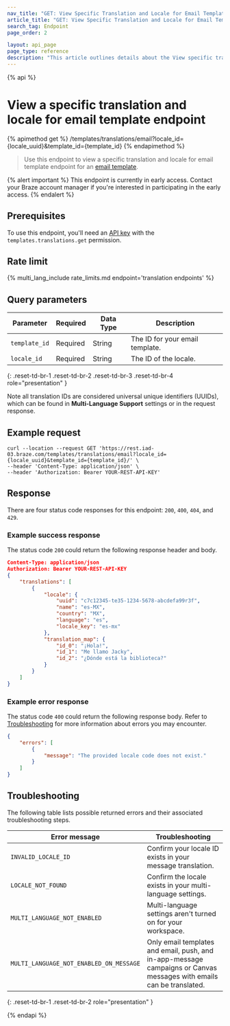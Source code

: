 ```yaml
---
nav_title: "GET: View Specific Translation and Locale for Email Template"
article_title: "GET: View Specific Translation and Locale for Email Template"
search_tag: Endpoint
page_order: 2

layout: api_page
page_type: reference
description: "This article outlines details about the View specific translation and locale for email template endpoint."
---
```


{% api %}
# View a specific translation and locale for email template endpoint
{% apimethod get %}
/templates/translations/email?locale_id={locale_uuid}&template_id={template_id}
{% endapimethod %}

> Use this endpoint to view a specific translation and locale for email template endpoint for an [email template]({{site.baseurl}}/user_guide/message_building_by_channel/email/templates).

{% alert important %}
This endpoint is currently in early access. Contact your Braze account manager if you're interested in participating in the early access.
{% endalert %}

## Prerequisites

To use this endpoint, you'll need an [API key]({{site.baseurl}}/api/basics#rest-api-key/) with the `templates.translations.get` permission.

## Rate limit

{% multi_lang_include rate_limits.md endpoint='translation endpoints' %}

## Query parameters

| Parameter     | Required | Data Type | Description                     |
|---------------|----------|-----------|---------------------------------|
| `template_id` | Required | String    | The ID for your email template. |
| `locale_id`   | Required | String    | The ID of the locale.           |
{: .reset-td-br-1 .reset-td-br-2 .reset-td-br-3  .reset-td-br-4 role="presentation" }

Note all translation IDs are considered universal unique identifiers (UUIDs), which can be found in **Multi-Language Support** settings or in the request response.

## Example request

```
curl --location --request GET 'https://rest.iad-03.braze.com/templates/translations/email?locale_id={locale_uuid}&template_id={template_id}/' \
--header 'Content-Type: application/json' \
--header 'Authorization: Bearer YOUR-REST-API-KEY'
```

## Response

There are four status code responses for this endpoint: `200`, `400`, `404`, and `429`.

### Example success response

The status code `200` could return the following response header and body.

```json
Content-Type: application/json
Authorization: Bearer YOUR-REST-API-KEY
{
	"translations": [
		{
            "locale": {
                "uuid": "c7c12345-te35-1234-5678-abcdefa99r3f",
                "name": "es-MX",
                "country": "MX",
                "language": "es",
                "locale_key": "es-mx"
            },
			"translation_map": {
				"id_0": "¡Hola!",
				"id_1": "Me llamo Jacky",
				"id_2": "¿Dónde está la biblioteca?"
			}
		}
	]
}
```

### Example error response

The status code `400` could return the following response body. Refer to [Troubleshooting](#troubleshooting) for more information about errors you may encounter.

```json
{
    "errors": [
        {
            "message": "The provided locale code does not exist."
        }
    ]
}
```

## Troubleshooting

The following table lists possible returned errors and their associated troubleshooting steps.

| Error message                           | Troubleshooting                                                                    |
|-----------------------------------------|------------------------------------------------------------------------------------|
| `INVALID_LOCALE_ID`                     | Confirm your locale ID exists in your message translation.                         |
| `LOCALE_NOT_FOUND`                      | Confirm the locale exists in your multi-language settings.                         |
| `MULTI_LANGUAGE_NOT_ENABLED`            | Multi-language settings aren't turned on for your workspace.                       |
| `MULTI_LANGUAGE_NOT_ENABLED_ON_MESSAGE` | Only email templates and email, push, and in-app-message campaigns or Canvas messages with emails can be translated.             |
{: .reset-td-br-1 .reset-td-br-2 role="presentation" }

{% endapi %}

